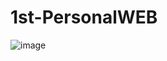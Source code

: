 # 1st-PersonalWEB

![image](https://user-images.githubusercontent.com/126236519/225174775-fdcebb72-b800-49c5-86db-99fcbbc6681d.png)
